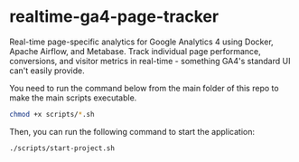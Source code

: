 # realtime-ga4-page-tracker
Real-time page-specific analytics for Google Analytics 4 using Docker, Apache Airflow, and Metabase. Track individual page performance, conversions, and visitor metrics in real-time - something GA4's standard UI can't easily provide.

You need to run the command below from the main folder of this repo to make the main scripts executable.
```bash
chmod +x scripts/*.sh
```

Then, you can run the following command to start the application:
```bash
./scripts/start-project.sh
```